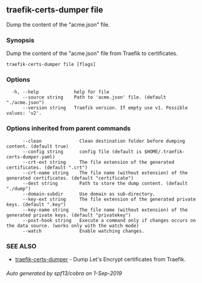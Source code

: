 ## traefik-certs-dumper file

Dump the content of the "acme.json" file.

### Synopsis

Dump the content of the "acme.json" file from Traefik to certificates.

```
traefik-certs-dumper file [flags]
```

### Options

```
  -h, --help             help for file
      --source string    Path to 'acme.json' file. (default "./acme.json")
      --version string   Traefik version. If empty use v1. Possible values: 'v2'.
```

### Options inherited from parent commands

```
      --clean              Clean destination folder before dumping content. (default true)
      --config string      config file (default is $HOME/.traefik-certs-dumper.yaml)
      --crt-ext string     The file extension of the generated certificates. (default ".crt")
      --crt-name string    The file name (without extension) of the generated certificates. (default "certificate")
      --dest string        Path to store the dump content. (default "./dump")
      --domain-subdir      Use domain as sub-directory.
      --key-ext string     The file extension of the generated private keys. (default ".key")
      --key-name string    The file name (without extension) of the generated private keys. (default "privatekey")
      --post-hook string   Execute a command only if changes occurs on the data source. (works only with the watch mode)
      --watch              Enable watching changes.
```

### SEE ALSO

* [traefik-certs-dumper](traefik-certs-dumper.md)	 - Dump Let's Encrypt certificates from Traefik.

###### Auto generated by spf13/cobra on 1-Sep-2019
